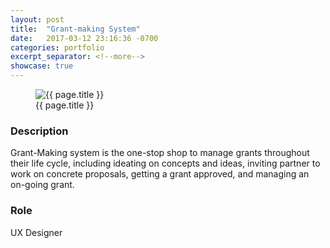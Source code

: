 ```yaml
---
layout: post
title:  "Grant-making System"
date:   2017-03-12 23:16:36 -0700
categories: portfolio
excerpt_separator: <!--more-->
showcase: true
---
```


<!--more-->

<figure>
  <img src="{{ site.url }}/assets/posts/{{ page.date | date: "%Y-%m-%d" }}-{{ page.title | slugify }}/grant-making-system.jpg" alt="{{ page.title }}">
  <figcaption>{{ page.title }}</figcaption>
</figure>

### Description

Grant-Making system is the one-stop shop to manage grants throughout their life cycle, including ideating on concepts and ideas, inviting partner to work on concrete proposals, getting a grant approved, and managing an on-going grant.

### Role

UX Designer
